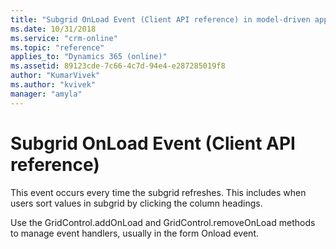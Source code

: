 ```yaml
---
title: "Subgrid OnLoad Event (Client API reference) in model-driven apps| MicrosoftDocs"
ms.date: 10/31/2018
ms.service: "crm-online"
ms.topic: "reference"
applies_to: "Dynamics 365 (online)"
ms.assetid: 89123cde-7c66-4c7d-94e4-e287285019f8
author: "KumarVivek"
ms.author: "kvivek"
manager: "amyla"
---
```

# Subgrid OnLoad Event (Client API reference)



This event occurs every time the subgrid refreshes. This includes when users sort values in subgrid by clicking the column headings. 

Use the GridControl.addOnLoad and GridControl.removeOnLoad methods to manage event handlers, usually in the form Onload event. 



